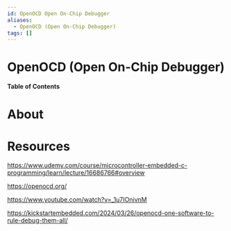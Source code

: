```yaml
---
id: OpenOCD Open On-Chip Debugger
aliases:
  - OpenOCD (Open On-Chip Debugger)
tags: []
---
```


# OpenOCD (Open On-Chip Debugger)

**Table of Contents**

# About

# Resources

https://www.udemy.com/course/microcontroller-embedded-c-programming/learn/lecture/16686766#overview

https://openocd.org/

https://www.youtube.com/watch?v=_1u7IOnivnM

https://kickstartembedded.com/2024/03/26/openocd-one-software-to-rule-debug-them-all/
